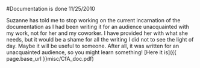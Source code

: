 #Documentation is done
11/25/2010

Suzanne has told me to stop working on the current incarnation of the documentation as I had been writing it for an audience unacquainted with my work, not for her and my coworker. I have provided her with what she needs, but it would be a shame for all the writing I did not to see the light of day. Maybe it will be useful to someone. After all, it was written for an unacquainted audience, so you might learn something! [Here it is]({{ page.base_url }}misc/CfA_doc.pdf)

